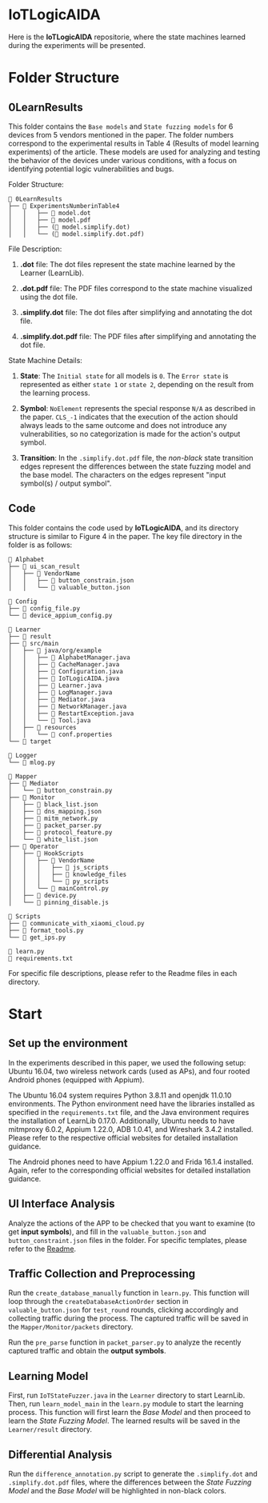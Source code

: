 # IoTLogicAIDA
Here is the **IoTLogicAIDA** repositorie, where the state machines learned during the experiments will be presented.

# Folder Structure

## 0LearnResults
This folder contains the `Base models` and `State fuzzing models` for 6 devices from 5 vendors mentioned in the paper. 
The folder numbers correspond to the experimental results in Table 4 (Results of model learning experiments) of the article.
These models are used for analyzing and testing the behavior of the devices under various conditions, with a focus on identifying potential logic vulnerabilities and bugs.

Folder Structure:
```
📂 0LearnResults
├── 📂 ExperimentsNumberinTable4
│   │   ├── 📄 model.dot
│   │   ├── 📄 model.pdf
│   │   ├── (📄 model.simplify.dot)
│   │   └── (📄 model.simplify.dot.pdf)
```

File Description:

1. **.dot** file: The dot files represent the state machine learned by the Learner (LearnLib). 

2. **.dot.pdf** file: The PDF files correspond to the state machine visualized using the dot file.

2. **.simplify.dot** file: The dot files after simplifying and annotating the dot file.

3. **.simplify.dot.pdf** file: The PDF files after simplifying and annotating the dot file. 

State Machine Details:

1. **State**: The `Initial state` for all models is `0`. The `Error state` is represented as either `state 1` or `state 2`, depending on the result from the learning process.

2. **Symbol**: `NoElement` represents the special response `N/A` as described in the paper. 
`CLS_-1` indicates that the execution of the action should always leads to the same outcome and does not introduce any vulnerabilities, so no categorization is made for the action's output symbol.

3. **Transition**: In the `.simplify.dot.pdf` file, the *non-black* state transition edges represent the differences between the state fuzzing model and the base model. The characters on the edges represent "input symbol(s) / output symbol".


## Code
This folder contains the code used by **IoTLogicAIDA**, and its directory structure is similar to Figure 4 in the paper.
The key file directory in the folder is as follows:
```
📂 Alphabet  
├── 📂 ui_scan_result
│   ├── 📂 VendorName
│   │   ├── 📄 button_constrain.json
│   │   └── 📄 valuable_button.json

📂 Config  
├── 📄 config_file.py
└── 📄 device_appium_config.py

📂 Learner  
├── 📂 result  
├── 📂 src/main  
│   ├── 📂 java/org/example
│   │   ├── 📄 AlphabetManager.java
│   │   ├── 📄 CacheManager.java
│   │   ├── 📄 Configuration.java
│   │   ├── 📄 IoTLogicAIDA.java
│   │   ├── 📄 Learner.java
│   │   ├── 📄 LogManager.java
│   │   ├── 📄 Mediator.java
│   │   ├── 📄 NetworkManager.java
│   │   ├── 📄 RestartException.java
│   │   └── 📄 Tool.java
│   ├── 📂 resources
│   │   └── 📄 conf.properties
└── 📂 target  

📂 Logger  
└── 📄 mlog.py

📂 Mapper  
├── 📂 Mediator  
│   └── 📄 button_constrain.py  
├── 📂 Monitor  
│   ├── 📄 black_list.json  
│   ├── 📄 dns_mapping.json  
│   ├── 📄 mitm_network.py  
│   ├── 📄 packet_parser.py  
│   ├── 📄 protocol_feature.py  
│   └── 📄 white_list.json  
├── 📂 Operator  
│   ├── 📂 HookScripts
│   │   ├── 📂 VendorName
│   │   │   ├── 📂 js_scripts
│   │   │   ├── 📂 knowledge_files
│   │   │   └── 📂 py_scripts
│   │   └── 📄 mainControl.py  
│   ├── 📄 device.py  
│   └── 📄 pinning_disable.js  

📂 Scripts  
├── 📄 communicate_with_xiaomi_cloud.py
├── 📄 format_tools.py
└── 📄 get_ips.py

📄 learn.py
📄 requirements.txt
```

For specific file descriptions, please refer to the Readme files in each directory.


# Start
## Set up the environment
In the experiments described in this paper, we used the following setup: Ubuntu 16.04, two wireless network cards (used as APs), and four rooted Android phones (equipped with Appium). 

The Ubuntu 16.04 system requires Python 3.8.11 and openjdk 11.0.10 environments. The Python environment need have the libraries installed as specified in the `requirements.txt` file, and the Java environment requires the installation of LearnLib 0.17.0. Additionally, Ubuntu needs to have mitmproxy 6.0.2, Appium 1.22.0, ADB 1.0.41, and Wireshark 3.4.2 installed. Please refer to the respective official websites for detailed installation guidance. 

The Android phones need to have Appium 1.22.0 and Frida 16.1.4 installed. Again, refer to the corresponding official websites for detailed installation guidance.

## UI Interface Analysis
Analyze the actions of the APP to be checked that you want to examine (to get **input symbols**), and fill in the `valuable_button.json` and `button_constraint.json` files in the folder. For specific templates, please refer to the [Readme]().

## Traffic Collection and Preprocessing
Run the `create_database_manually` function in `learn.py`. This function will loop through the `createDatabaseActionOrder` section in `valuable_button.json` for `test_round` rounds, clicking accordingly and collecting traffic during the process. The captured traffic will be saved in the `Mapper/Monitor/packets` directory.

Run the `pre_parse` function in `packet_parser.py` to analyze the recently captured traffic and obtain the **output symbols**.


## Learning Model
First, run `IoTStateFuzzer.java` in the `Learner` directory to start LearnLib. Then, run `learn_model_main` in the `learn.py` module to start the learning process. This function will first learn the *Base Model* and then proceed to learn the *State Fuzzing Model*.
The learned results will be saved in the `Learner/result` directory.

## Differential Analysis
Run the `difference_annotation.py` script to generate the `.simplify.dot` and `.simplify.dot.pdf` files, where the differences between the *State Fuzzing Model* and the *Base Model* will be highlighted in non-black colors.

